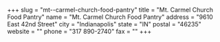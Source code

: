 +++
slug = "mt--carmel-church-food-pantry"
title = "Mt. Carmel Church Food Pantry"
name = "Mt. Carmel Church Food Pantry"
address = "9610 East 42nd Street"
city = "Indianapolis"
state = "IN"
postal = "46235"
website = ""
phone = "317 890-2740"
fax = ""
+++
